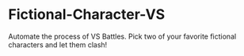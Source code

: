 # Fictional-Character-VS
Automate the process of VS Battles. Pick two of your favorite fictional characters and let them clash!
